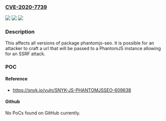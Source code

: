 ### [CVE-2020-7739](https://cve.mitre.org/cgi-bin/cvename.cgi?name=CVE-2020-7739)
![](https://img.shields.io/static/v1?label=Product&message=phantomjs-seo&color=blue)
![](https://img.shields.io/static/v1?label=Version&message=%3E%3D%200%20&color=brighgreen)
![](https://img.shields.io/static/v1?label=Vulnerability&message=Server-side%20Request%20Forgery%20(SSRF)&color=brighgreen)

### Description

This affects all versions of package phantomjs-seo. It is possible for an attacker to craft a url that will be passed to a PhantomJS instance allowing for an SSRF attack.

### POC

#### Reference
- https://snyk.io/vuln/SNYK-JS-PHANTOMJSSEO-609638

#### Github
No PoCs found on GitHub currently.

